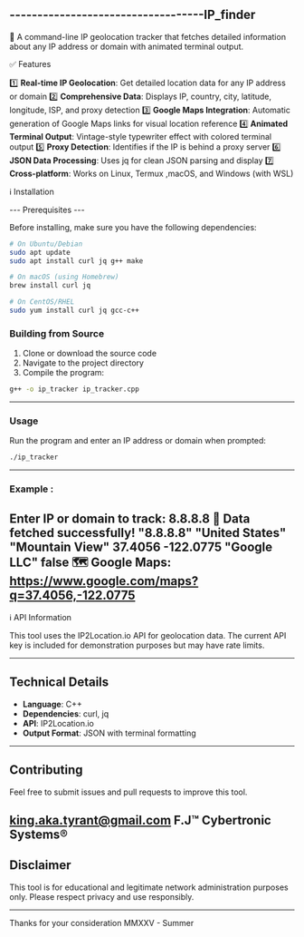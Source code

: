 -----------------------------------IP_finder
-----------------------------------
📒 A command-line IP geolocation tracker that fetches detailed information about any IP address or domain with animated terminal output.

✅ Features

1️⃣ **Real-time IP Geolocation**: Get detailed location data for any IP address or domain
2️⃣ **Comprehensive Data**: Displays IP, country, city, latitude, longitude, ISP, and proxy detection
3️⃣ **Google Maps Integration**: Automatic generation of Google Maps links for visual location reference
4️⃣ **Animated Terminal Output**: Vintage-style typewriter effect with colored terminal output
5️⃣ **Proxy Detection**: Identifies if the IP is behind a proxy server
6️⃣ **JSON Data Processing**: Uses jq for clean JSON parsing and display
7️⃣ **Cross-platform**: Works on Linux, Termux ,macOS, and Windows (with WSL)

ℹ️ Installation

--- Prerequisites ---

Before installing, make sure you have the following dependencies:

```bash
# On Ubuntu/Debian
sudo apt update
sudo apt install curl jq g++ make

# On macOS (using Homebrew)
brew install curl jq

# On CentOS/RHEL
sudo yum install curl jq gcc-c++
```

### Building from Source

1. Clone or download the source code
2. Navigate to the project directory
3. Compile the program:

```bash
g++ -o ip_tracker ip_tracker.cpp
```
---------------------------------------
### Usage

Run the program and enter an IP address or domain when prompted:

```bash
./ip_tracker
```
---------------------------------------
### Example : 

Enter IP or domain to track: 8.8.8.8
🎯 Data fetched successfully!
"8.8.8.8"
"United States"
"Mountain View"
37.4056
-122.0775
"Google LLC"
false
🗺️ Google Maps: https://www.google.com/maps?q=37.4056,-122.0775
---------------------------------------

ℹ️ API Information

This tool uses the IP2Location.io API for geolocation data. The current API key is included for demonstration purposes but may have rate limits.

---------------------------------------
## Technical Details

- **Language**: C++
- **Dependencies**: curl, jq
- **API**: IP2Location.io
- **Output Format**: JSON with terminal formatting
---------------------------------------

## Contributing

Feel free to submit issues and pull requests to improve this tool.

king.aka.tyrant@gmail.com
F.J™ Cybertronic Systems® 
---------------------------------------
## Disclaimer

This tool is for educational and legitimate network administration purposes only. Please respect privacy and use responsibly.

---------------------------------------
Thanks for your consideration 
MMXXV - Summer 
